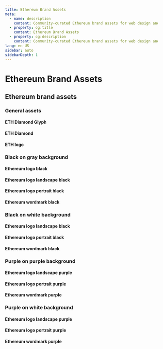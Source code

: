 ```yaml
---
title: Ethereum Brand Assets
meta:
  - name: description
    content: Community-curated Ethereum brand assets for web design and development.
  - property: og:title
    content: Ethereum Brand Assets
  - property: og:description
    content: Community-curated Ethereum brand assets for web design and development.
lang: en-US
sidebar: auto
sidebarDepth: 1
---
```


# Ethereum Brand Assets

## Ethereum brand assets

### General assets

#### ETH Diamond Glyph

<AssetItem assetPath="eth-diamond-glyph"/>

#### ETH Diamond

<AssetItem assetPath="eth-diamond"/>

#### ETH logo

<AssetItem assetPath="eth-logo-white-black"/>

### Black on gray background

#### Ethereum logo black

<AssetItem assetPath="logo-black-gray/ethereum-icon-black"/>

#### Ethereum logo landscape black

<AssetItem assetPath="logo-black-gray/ethereum-logo-landscape-black"/>

#### Ethereum logo portrait black

<AssetItem assetPath="logo-black-gray/ethereum-logo-portrait-black"/>

#### Ethereum wordmark black

<AssetItem assetPath="logo-black-gray/ethereum-wordmark-black"/>

### Black on white background

<AssetItem assetPath="logo-black-white/ethereum-icon-black"/>

#### Ethereum logo landscape black

<AssetItem assetPath="logo-black-white/ethereum-logo-landscape-black"/>

#### Ethereum logo portrait black

<AssetItem assetPath="logo-black-white/ethereum-logo-portrait-black"/>

#### Ethereum wordmark black

<AssetItem assetPath="logo-black-white/ethereum-wordmark-black"/>

### Purple on purple background

<AssetItem assetPath="logo-purple-purple/ethereum-icon-purple"/>

#### Ethereum logo landscape purple

<AssetItem assetPath="logo-purple-purple/ethereum-logo-landscape-purple"/>

#### Ethereum logo portrait purple

<AssetItem assetPath="logo-purple-purple/ethereum-logo-portrait-purple"/>

#### Ethereum wordmark purple

<AssetItem assetPath="logo-purple-purple/ethereum-wordmark-purple"/>

### Purple on white background

<AssetItem assetPath="logo-purple-white/ethereum-icon-purple"/>

#### Ethereum logo landscape purple

<AssetItem assetPath="logo-purple-white/ethereum-logo-landscape-purple"/>

#### Ethereum logo portrait purple

<AssetItem assetPath="logo-purple-white/ethereum-logo-portrait-purple"/>

#### Ethereum wordmark purple

<AssetItem assetPath="logo-purple-white/ethereum-wordmark-purple"/>
